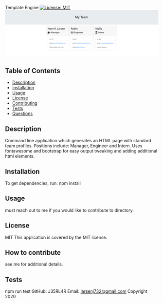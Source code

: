 
Template Engine
[![License: MIT](https://img.shields.io/badge/License-MIT-yellow.svg)](https://opensource.org/licenses/MIT)
[![demonstration](Screen-Shots/Capture.PNG)](https://drive.google.com/file/d/15i1ja7UV3SlbEtk4To2D0CEKtXnSzT1h/view)
## Table of Contents
- [Description](#description)
- [Installation](#installation)
- [Usage](#usage)
- [License](#license)
- [Contributing](#contributing)
- [Tests](#tests)
- [Questions](#questions)
## Description
Command line application which generates an HTML page with standard team profiles. Positions include: Manager, Engineer and Intern. Uses fontawesome and bootstrap for easy output tweaking and adding additional html elements.
## Installation
To get dependencies, run:
npm install
## Usage
must reach out to me if you would like to contribute to directory.
## License
MIT
This application is covered by the MIT license. 
## How to contribute
see me for additional details.
## Tests
npm run test
GitHub: J35RL4R
Email: larsenj732@gmail.com
Copyright 2020
